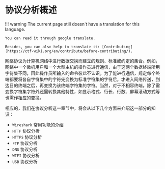 # 协议分析概述
!!! warning
    The current page still doesn't have a translation for this language.

    You can read it through google translate.

    Besides, you can also help to translate it: [Contributing](https://ctf-wiki.org/en/contribute/before-contributing/).



网络协议为计算机网络中进行数据交换而建立的规则、标准或约定的集合。例如，网络中一个微机用户和一个大型主机的操作员进行通信，由于这两个数据终端所用字符集不同，因此操作员所输入的命令彼此不认识。为了能进行通信，规定每个终端都要将各自字符集中的字符先变换为标准字符集的字符后，才进入网络传送，到达目的终端之后，再变换为该终端字符集的字符。当然，对于不相容终端，除了需变换字符集字符外还需转换其他特性，如显示格式、行长、行数、屏幕滚动方式等也需作相应的变换。

相应的，我们在协议分析这一章节中，将会从以下几个方面来介绍这一部分的知识：

- `Wireshark` 常用功能的介绍
- `HTTP` 协议分析
- `HTTPS` 协议分析
- `FTP` 协议分析
- `DNS` 协议分析
- `WIFI` 协议分析
- `USB` 协议分析